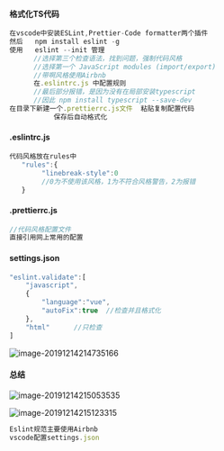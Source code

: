 

#### 格式化TS代码

```js
在vscode中安装ESLint,Prettier-Code formatter两个插件
然后   npm install eslint -g
使用   eslint --init 管理
	  //选择第三个检查语法，找到问题，强制代码风格
	  //选择第一个 JavaScript modules (import/export)
	  //带啊风格使用Airbnb
	  在.eslintrc.js 中配置规则
	  //最后部分报错，是因为没有在局部安装typescript 
      //因此 npm install typescript --save-dev
在目录下新建一个.prettierrc.js文件  粘贴复制配置代码
           保存后自动格式化
```



#### .eslintrc.js

```js
代码风格放在rules中
   "rules":{
		"linebreak-style":0
       	//0为不使用该风格，1为不符合风格警告，2为报错
   }
```



####  .prettierrc.js

```js
//代码风格配置文件
直接引用网上常用的配置
```



#### settings.json

```js
"eslint.validate":[
    "javascript",
    {
        "language":"vue",
        "autoFix":true	//检查并且格式化
    },
    "html"		//只检查
]
```



![image-20191214214735166](C:\Users\小win\AppData\Roaming\Typora\typora-user-images\image-20191214214735166.png)



#### 总结

![image-20191214215053535](C:\Users\小win\AppData\Roaming\Typora\typora-user-images\image-20191214215053535.png)

![image-20191214215123315](C:\Users\小win\AppData\Roaming\Typora\typora-user-images\image-20191214215123315.png)



```js
Eslint规范主要使用Airbnb
vscode配置settings.json
```

